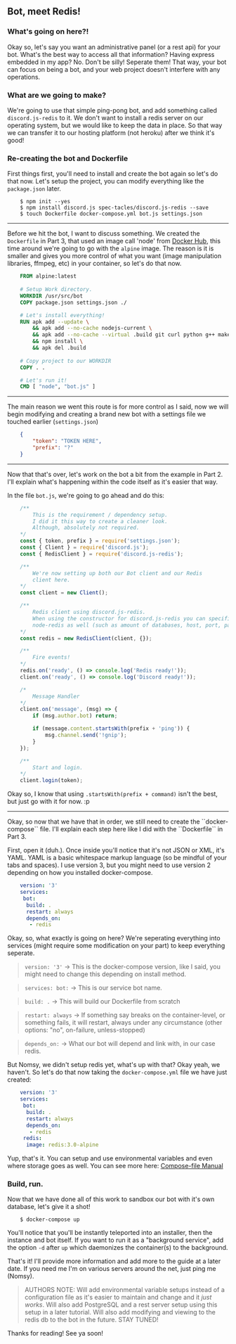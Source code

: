 ## Bot, meet Redis!

### What's going on here?!
Okay so, let's say you want an administrative panel (or a rest api) for your bot. What's the best way to access all that information? Having express embedded in my app? No. Don't be silly! Seperate them! That way, your bot can focus on being a bot, and your web project doesn't interfere with any operations.

### What are we going to make?
We're going to use that simple ping-pong bot, and add something called ``discord.js-redis`` to it. We don't want to install a redis server on our operating system, but we would like to keep the data in place. So that way we can transfer it to our hosting platform (not heroku) after we think it's good!

### Re-creating the bot and Dockerfile
First things first, you'll need to install and create the bot again so let's do that now. Let's setup the project, you can modify everything like the ``package.json`` later.

```
    $ npm init --yes
    $ npm install discord.js spec-tacles/discord.js-redis --save 
    $ touch Dockerfile docker-compose.yml bot.js settings.json
```

<hr />

Before we hit the bot, I want to discuss something. We created the ``Dockerfile`` in Part 3, that used an image call 'node' from [Docker Hub](https://hub.docker.com/), this time around we're going to go with the ``alpine`` image. The reason is it is smaller and gives you more control of what you want (image manipulation libraries, ffmpeg, etc) in your container, so let's do that now.

```Dockerfile
    FROM alpine:latest
    
    # Setup Work directory.
    WORKDIR /usr/src/bot
    COPY package.json settings.json ./

    # Let's install everything!
    RUN apk add --update \
        && apk add --no-cache nodejs-current \
        && apk add --no-cache --virtual .build git curl python g++ make autoconf \
        && npm install \
        && apk del .build
    
    # Copy project to our WORKDIR
    COPY . .

    # Let's run it!
    CMD [ "node", "bot.js" ]
```

<hr />

The main reason we went this route is for more control as I said, now we will begin modifying and creating a brand new bot with a settings file we touched earlier (``settings.json``)

```json
    {
        "token": "TOKEN HERE",
        "prefix": "?"
    }
```

<hr />

Now that that's over, let's work on the bot a bit from the example in Part 2. I'll explain what's happening within the code itself as it's easier that way.

In the file ``bot.js``, we're going to go ahead and do this:

```js
    /**
        This is the requirement / dependency setup. 
        I did it this way to create a cleaner look.
        Although, absolutely not required.
    */
    const { token, prefix } = require('settings.json');
    const { Client } = require('discord.js');
    const { RedisClient } = require('discord.js-redis');

    /**
        We're now setting up both our Bot client and our Redis
        client here.
    */
    const client = new Client();

    /** 
        Redis client using discord.js-redis.
        When using the constructor for discord.js-redis you can specific options for 
        node-redis as well (such as amount of databases, host, port, password, etc)
    */
    const redis = new RedisClient(client, {});

    /** 
        Fire events! 
    */
    redis.on('ready', () => console.log('Redis ready!'));
    client.on('ready', () => console.log('Discord ready!'));

    /* 
        Message Handler 
    */
    client.on('message', (msg) => {
        if (msg.author.bot) return;

        if (message.content.startsWith(prefix + 'ping')) {
            msg.channel.send('!gnip');
        }
    });

    /**
        Start and login.
    */
    client.login(token);
```

Okay so, I know that using ``.startsWith(prefix + command)`` isn't the best, but just go with it for now. :p

<hr />
Okay, so now that we have that in order, we still need to create the ``docker-compose`` file. I'll explain each step here like I did with the ``Dockerfile`` in Part 3.

First, open it (duh.). Once inside you'll notice that it's not JSON or XML, it's YAML. YAML is a basic whitespace markup language (so be mindful of your tabs and spaces). I use version 3, but you might need to use version 2 depending on how you installed docker-compose.

```yml
    version: '3'
    services:
     bot:
      build: .
      restart: always
      depends_on:
       - redis
```

Okay, so, what exactly is going on here? We're seperating everything into services (might require some modification on your part) to keep everything seperate. 

> ``version: '3'`` -> This is the docker-compose version, like I said, you might need to change this depending on install method.

> ``services: bot:`` -> This is our service bot name.

> ``build: .`` -> This will build our Dockerfile from scratch

> ``restart: always`` -> If something say breaks on the container-level, or something fails, it will restart, always under any circumstance (other options: "no", on-failure, unless-stopped)

> ``depends_on:`` -> What our bot will depend and link with, in our case redis.

But Nomsy, we didn't setup redis yet, what's up with that? 
Okay yeah, we haven't. So let's do that now taking the ``docker-compose.yml`` file we have just created:

```yml
    version: '3'
    services:
     bot:
      build: .
      restart: always
      depends_on:
       - redis
     redis:
      image: redis:3.0-alpine
```

Yup, that's it. You can setup and use environmental variables and even where storage goes as well. You can see more here: [Compose-file Manual](https://docs.docker.com/compose/compose-file/)

### Build, run.
Now that we have done all of this work to sandbox our bot with it's own database, let's give it a shot!

```
    $ docker-compose up
```

You'll notice that you'll be instantly teleported into an installer, then the instance and bot itself. If you want to run it as a "background service", add the option ``-d`` after ``up`` which daemonizes the container(s) to the background.


That's it! I'll provide more information and add more to the guide at a later date. If you need me I'm on various servers around the net, just ping me (Nomsy).

> AUTHORS NOTE: Will add environmental variable setups instead of a configuration file as it's easier to maintain and change and it _just works_. Will also add PostgreSQL and a rest server setup using this setup in a later tutorial. Will also add modifying and viewing to the redis db to the bot in the future. STAY TUNED!

Thanks for reading! See ya soon!